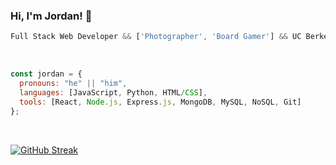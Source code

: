 ### Hi, I'm Jordan! 👋

```javascript
Full Stack Web Developer && ['Photographer', 'Board Gamer'] && UC Berkeley Bootcamp Student
```
<br>

```javascript
const jordan = {
  pronouns: "he" || "him",
  languages: [JavaScript, Python, HTML/CSS],
  tools: [React, Node.js, Express.js, MongoDB, MySQL, NoSQL, Git]
};
```
<br>

[![GitHub Streak](https://streak-stats.demolab.com?user=JordanFerrario&theme=dark)](https://git.io/streak-stats)
